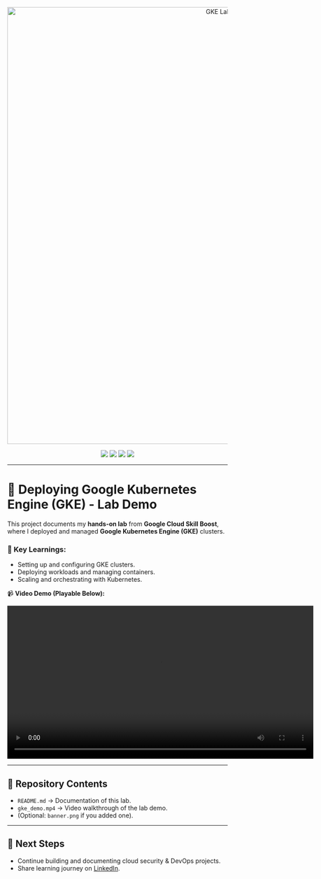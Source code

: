 <p align="center">
  <img src="https://github.com/rlinemavuyangwa/Deploying-Google-Kubernetes-Engine-GKE-/raw/refs/heads/main/banner.png" alt="GKE Lab Banner" width="1000">
</p>

<p align="center">
  <img src="https://img.shields.io/badge/Google%20Cloud-4285F4?style=for-the-badge&logo=googlecloud&logoColor=white" />
  <img src="https://img.shields.io/badge/Kubernetes-326CE5?style=for-the-badge&logo=kubernetes&logoColor=white" />
  <img src="https://img.shields.io/badge/Demo-Video-orange?style=for-the-badge&logo=youtube&logoColor=white" />
  <img src="https://img.shields.io/badge/Skill%20Boost-Lab-blueviolet?style=for-the-badge" />
</p>

---

# 🚀 Deploying Google Kubernetes Engine (GKE) - Lab Demo  

This project documents my **hands-on lab** from **Google Cloud Skill Boost**, where I deployed and managed **Google Kubernetes Engine (GKE)** clusters.  

### 🔹 Key Learnings:
- Setting up and configuring GKE clusters.  
- Deploying workloads and managing containers.  
- Scaling and orchestrating with Kubernetes.  

📹 **Video Demo (Playable Below):**  

<video src="https://github.com/rlinemavuyangwa/Deploying-Google-Kubernetes-Engine-GKE-/raw/refs/heads/main/gke_demo.mp4" controls width="700"></video>

---

## 📂 Repository Contents
- `README.md` → Documentation of this lab.  
- `gke_demo.mp4` → Video walkthrough of the lab demo.  
- (Optional: `banner.png` if you added one).  

---

## 📌 Next Steps
- Continue building and documenting cloud security & DevOps projects.  
- Share learning journey on [LinkedIn](https://linkedin.com/in/rlinemavuyangwa).  


